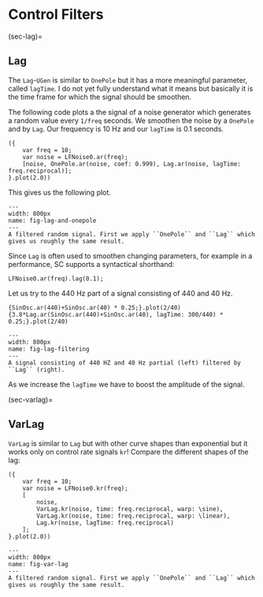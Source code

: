 # Control Filters

(sec-lag)=
## Lag

The ``Lag``-``UGen`` is similar to ``OnePole`` but it has a more meaningful parameter, called ``lagTime``.
I do not yet fully understand what it means but basically it is the time frame for which the signal should be smoothen.

The following code plots a the signal of a noise generator which generates a random value every ``1/freq`` seconds.
We smoothen the noise by a ``OnePole`` and by ``Lag``.
Our frequency is 10 Hz and our ``lagTime`` is 0.1 seconds.

```isc
({
    var freq = 10;
    var noise = LFNoise0.ar(freq);
    [noise, OnePole.ar(noise, coef: 0.999), Lag.ar(noise, lagTime: freq.reciprocal)];
}.plot(2.0))
```

This gives us the following plot.

```{figure} ../../../figs/sounddesign/filters/lag-and-onepole.png
---
width: 800px
name: fig-lag-and-onepole
---
A filtered random signal. First we apply ``OnePole`` and ``Lag`` which gives us roughly the same result.
```

Since ``Lag`` is often used to smoothen changing parameters, for example in a performance, SC supports a syntactical shorthand:

```isc
LFNoise0.ar(freq).lag(0.1);
```

Let us try to the 440 Hz part of a signal consisting of 440 and 40 Hz.

```isc
{SinOsc.ar(440)+SinOsc.ar(40) * 0.25;}.plot(2/40)
{3.8*Lag.ar(SinOsc.ar(440)+SinOsc.ar(40), lagTime: 300/440) * 0.25;}.plot(2/40)
```

```{figure} ../../../figs/sounddesign/filters/lag-filtering.png
---
width: 800px
name: fig-lag-filtering
---
A signal consisting of 440 HZ and 40 Hz partial (left) filtered by ``Lag`` (right).
```

As we increase the ``lagTime`` we have to boost the amplitude of the signal.

(sec-varlag)=
## VarLag

``VarLag`` is similar to ``Lag`` but with other curve shapes than exponential but it works only on control rate signals ``kr``!
Compare the different shapes of the lag:

```isc
({
    var freq = 10;
    var noise = LFNoise0.kr(freq);
    [
        noise, 
        VarLag.kr(noise, time: freq.reciprocal, warp: \sine), 
        VarLag.kr(noise, time: freq.reciprocal, warp: \linear), 
        Lag.kr(noise, lagTime: freq.reciprocal)
    ];
}.plot(2.0))
```

```{figure} ../../../figs/sounddesign/filters/var-lag.png
---
width: 800px
name: fig-var-lag
---
A filtered random signal. First we apply ``OnePole`` and ``Lag`` which gives us roughly the same result.
```